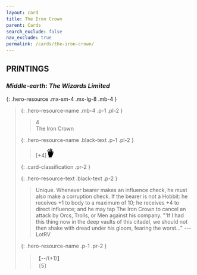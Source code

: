 ```yaml
---
layout: card
title: The Iron Crown
parent: Cards
search_exclude: false
nav_exclude: true
permalink: /cards/the-iron-crown/
---
```


## PRINTINGS


### _Middle-earth: The Wizards Limited_

{: .hero-resource .mx-sm-4 .mx-lg-8 .mb-4 }
> {: .hero-resource-name .mb-4 .p-1 .pl-2 }
> > <div class="card-mp">4</div>
> > <div class="card-name">The Iron Crown</div>
>
> {: .hero-resource-name .black-text .p-1 .pl-2 }
> > [+4]![](/assets/images/di.svg)
>
> {: .card-classification .pr-2 }
> 
>
> {: .hero-resource-text .black-text .p-2 }
> > Unique. Whenever bearer makes an influence check, he must also make a corruption check. If the bearer is not a Hobbit: he receives +1 to body to a maximum of 10; he receives +4 to direct influence; and he may tap The Iron Crown to cancel an attack by Orcs, Trolls, or Men against his company.  "'If I had this thing now in the deep vaults of this citadel, we should not then shake with dread under his gloom, fearing the worst..." ---LotRV 
> 
> {: .hero-resource-name .p-1 .pr-2 }
> > <div class="card-shield">【--/(+1)】</div>
> > <div class="card-corruption">〔5〕</div>
